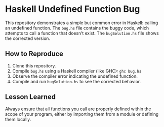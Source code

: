 # Haskell Undefined Function Bug

This repository demonstrates a simple but common error in Haskell: calling an undefined function.  The `bug.hs` file contains the buggy code, which attempts to call a function that doesn't exist. The `bugSolution.hs` file shows the corrected version.

## How to Reproduce

1. Clone this repository.
2. Compile `bug.hs` using a Haskell compiler (like GHC): `ghc bug.hs`
3. Observe the compiler error indicating the undefined function.
4. Compile and run `bugSolution.hs` to see the corrected behavior.

## Lesson Learned

Always ensure that all functions you call are properly defined within the scope of your program, either by importing them from a module or defining them locally.